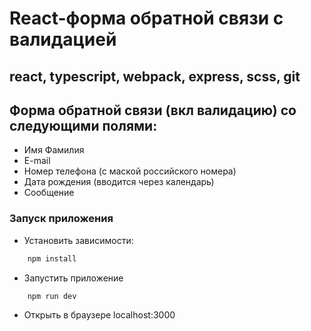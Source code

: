 # React-форма обратной связи с валидацией

## react, typescript, webpack, express, scss, git

## Форма обратной связи (вкл валидацию) со следующими полями:

- Имя Фамилия
- E-mail
- Номер телефона (с маской российского номера)
- Дата рождения (вводится через календарь)
- Сообщение

### Запуск приложения

- Установить зависимости:

```sh
    npm install
```

- Запустить приложение

```sh
    npm run dev
```

- Открыть в браузере localhost:3000
